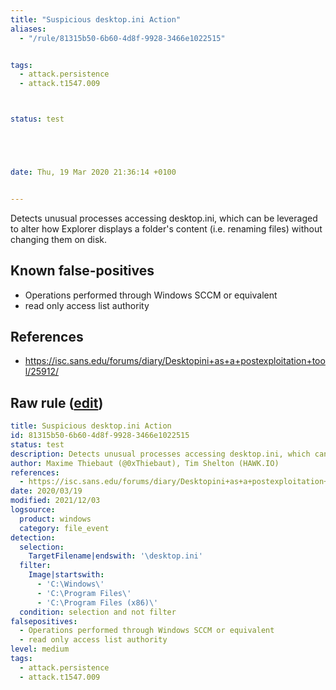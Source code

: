 ```yaml
---
title: "Suspicious desktop.ini Action"
aliases:
  - "/rule/81315b50-6b60-4d8f-9928-3466e1022515"


tags:
  - attack.persistence
  - attack.t1547.009



status: test





date: Thu, 19 Mar 2020 21:36:14 +0100


---
```


Detects unusual processes accessing desktop.ini, which can be leveraged to alter how Explorer displays a folder's content (i.e. renaming files) without changing them on disk.

<!--more-->


## Known false-positives

* Operations performed through Windows SCCM or equivalent
* read only access list authority



## References

* https://isc.sans.edu/forums/diary/Desktopini+as+a+postexploitation+tool/25912/


## Raw rule ([edit](https://github.com/SigmaHQ/sigma/edit/master/rules/windows/file_event/file_event_win_susp_desktop_ini.yml))
```yaml
title: Suspicious desktop.ini Action
id: 81315b50-6b60-4d8f-9928-3466e1022515
status: test
description: Detects unusual processes accessing desktop.ini, which can be leveraged to alter how Explorer displays a folder's content (i.e. renaming files) without changing them on disk.
author: Maxime Thiebaut (@0xThiebaut), Tim Shelton (HAWK.IO)
references:
  - https://isc.sans.edu/forums/diary/Desktopini+as+a+postexploitation+tool/25912/
date: 2020/03/19
modified: 2021/12/03
logsource:
  product: windows
  category: file_event
detection:
  selection:
    TargetFilename|endswith: '\desktop.ini'
  filter:
    Image|startswith:
      - 'C:\Windows\'
      - 'C:\Program Files\'
      - 'C:\Program Files (x86)\'
  condition: selection and not filter
falsepositives:
  - Operations performed through Windows SCCM or equivalent
  - read only access list authority
level: medium
tags:
  - attack.persistence
  - attack.t1547.009

```

